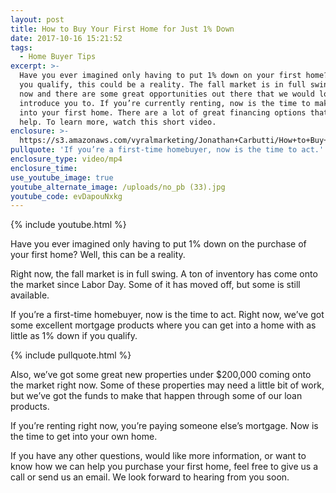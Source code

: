 ```yaml
---
layout: post
title: How to Buy Your First Home for Just 1% Down
date: 2017-10-16 15:21:52
tags:
  - Home Buyer Tips
excerpt: >-
  Have you ever imagined only having to put 1% down on your first home? Well, if
  you qualify, this could be a reality. The fall market is in full swing right
  now and there are some great opportunities out there that we would love to
  introduce you to. If you’re currently renting, now is the time to make a move
  into your first home. There are a lot of great financing options that can
  help. To learn more, watch this short video.
enclosure: >-
  https://s3.amazonaws.com/vyralmarketing/Jonathan+Carbutti/How+to+Buy+Your+First+Home+for+Just+1%2525+Down.mp4
pullquote: 'If you’re a first-time homebuyer, now is the time to act.'
enclosure_type: video/mp4
enclosure_time:
use_youtube_image: true
youtube_alternate_image: /uploads/no_pb (33).jpg
youtube_code: evDapouNxkg
---
```



{% include youtube.html %}

Have you ever imagined only having to put 1% down on the purchase of your first home? Well, this can be a reality.

Right now, the fall market is in full swing. A ton of inventory has come onto the market since Labor Day. Some of it has moved off, but some is still available.

If you’re a first-time homebuyer, now is the time to act. Right now, we’ve got some excellent mortgage products where you can get into a home with as little as 1% down if you qualify.

{% include pullquote.html %}

Also, we’ve got some great new properties under $200,000 coming onto the market right now. Some of these properties may need a little bit of work, but we’ve got the funds to make that happen through some of our loan products.

If you’re renting right now, you’re paying someone else’s mortgage. Now is the time to get into your own home.

If you have any other questions, would like more information, or want to know how we can help you purchase your first home, feel free to give us a call or send us an email. We look forward to hearing from you soon.